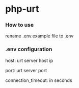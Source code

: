 # php-urt

### How to use
rename .env.example file to .env

### .env configuration

host: urt server host ip

port: urt server port

connection_timeout: in seconds